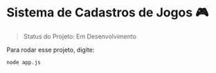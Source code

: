 <h1>Sistema de Cadastros de Jogos 🎮</h1>

>Status do Projeto: Em Desenvolvimento

Para rodar esse projeto, digite:
```
node app.js
```
